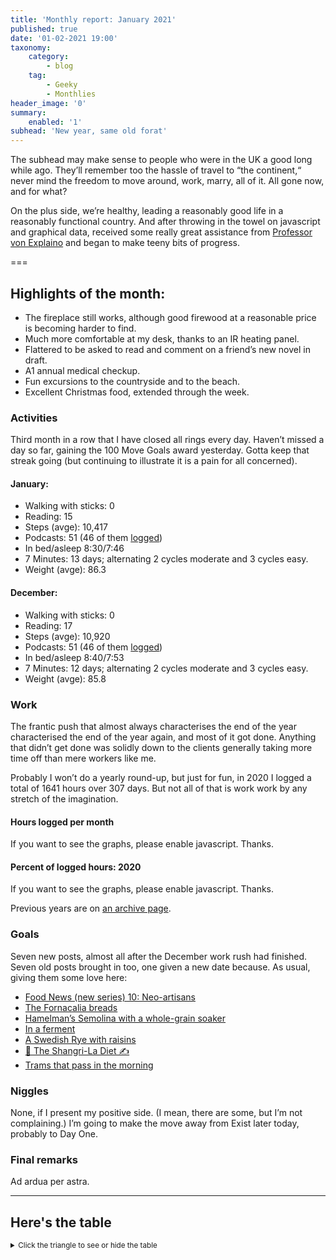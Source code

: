 ```yaml
---
title: 'Monthly report: January 2021'
published: true
date: '01-02-2021 19:00'
taxonomy:
    category:
        - blog
    tag:
        - Geeky
        - Monthlies
header_image: '0'
summary:
    enabled: '1'
subhead: 'New year, same old forat'
---
```


The subhead may make sense to people who were in the UK a good long while ago. They’ll remember too the hassle of travel to “the continent,“ never mind the freedom to move around, work, marry, all of it. All gone now, and for what?

On the plus side, we’re healthy, leading a reasonably good life in a reasonably functional country. And after throwing in the towel on javascript and graphical data, received some really great assistance from [Professor von Explaino](https://vonexplaino.com/) and began to make teeny bits of progress.

===

## Highlights of the month:

- The fireplace still works, although good firewood at a reasonable price is becoming harder to find.
- Much more comfortable at my desk, thanks to an IR heating panel.
- Flattered to be asked to read and comment on a friend’s new novel in draft.
- A1 annual medical checkup.
- Fun excursions to the countryside and to the beach.
- Excellent Christmas food, extended through the week.

### Activities

Third month in a row that I have closed all rings every day. Haven’t missed a day so far, gaining the 100 Move Goals award yesterday. Gotta keep that streak going (but continuing to illustrate it is a pain for all concerned).

#### January: 
* Walking with sticks: 0
* Reading: 15
* Steps (avge): 10,417 
* Podcasts: 51 (46 of them [logged](https://www.jeremycherfas.net/stream/))
* In bed/asleep 8:30/7:46
* 7 Minutes: 13 days; alternating 2 cycles moderate and 3 cycles easy.
* Weight (avge): 86.3 

#### December: 
* Walking with sticks: 0
* Reading: 17
* Steps (avge): 10,920 
* Podcasts: 51 (46 of them [logged](https://www.jeremycherfas.net/stream/))
* In bed/asleep 8:40/7:53
* 7 Minutes: 12 days; alternating 2 cycles moderate and 3 cycles easy.
* Weight (avge): 85.8 


### Work

The frantic push that almost always characterises the end of the year characterised the end of the year again, and most of it got done. Anything that didn’t get done was solidly down to the clients generally taking more time off than mere workers like me.

Probably I won’t do a yearly round-up, but just for fun, in 2020 I logged a total of 1641 hours over 307 days. But not all of that is work work by any stretch of the imagination.

#### Hours logged per month

<noscript>
    <style type="text/css">
        .ct-minor-seventh {display:none;}
    </style>
    <div class="notices blue">
<p>If you want to see the graphs, please enable javascript. Thanks.</p>
    </div>
</noscript>

<div class="ct-chart-hours ct-minor-seventh">
</div>

#### Percent of logged hours: 2020
<noscript>
    <style type="text/css">
        .ct-minor-seventh {display:none;}
    </style>
    <div class="notices blue">
<p>If you want to see the graphs, please enable javascript. Thanks.</p>
    </div>
</noscript>

<div class="ct-chart-2 ct-minor-seventh">
</div> 

Previous years are on [an archive page](https://jeremycherfas.net/blog/working-life).

### Goals

Seven new posts, almost all after the December work rush had finished. Seven old posts brought in too, one given a new date because. As usual, giving them some love here:

* [Food News (new series) 10: Neo-artisans](https://www.jeremycherfas.net/blog/food-news-new-series-10-neoartisans)
* [The Fornacalia breads](https://www.jeremycherfas.net/blog/the-fornacalia-breads)
* [Hamelman’s Semolina with a whole-grain soaker](https://www.jeremycherfas.net/blog/hamelmans-semolina-with-a-wholegrain-soaker)
* [In a ferment](https://www.jeremycherfas.net/blog/in-a-ferment)
* [A Swedish Rye with raisins](https://www.jeremycherfas.net/blog/a-swedish-rye-with-raisins)
* [&#128214; The Shangri-La Diet &#x270d;](https://www.jeremycherfas.net/blog/the-shangrila-diet)
* [Trams that pass in the morning](https://www.jeremycherfas.net/blog/trams-that-pass-in-the-morning)

### Niggles

None, if I present my positive side. (I mean, there are some, but I’m not complaining.) I’m going to make the move away from Exist later today, probably to Day One.

### Final remarks

Ad ardua per astra.

<script>

new Chartist.Bar('.ct-chart-hours', {
series: [
        { name: 'Hours logged 2018', data: [0,0,152,159, 151,96,68,185,131,100,0,0] },
        { name: 'Hours logged 2019', data: [95,121,158,128,145,75,58,110,128,96.5,154.1,96.1] },
        { name: 'Hours logged 2020', data: [89.25,129,164.1,175,170,171,83.33,138.5,115.9,133.5,149.5,119.75] }
        ]
},
{
    axisY: {
        type: Chartist.FixedScalesAxis,
        high: 200,
        low: 0,
        divisor: 8,
        ticks: [20,40,60,80,100,120,140,160,180,200]
    },
    axisX: {
        type: Chartist.StepAxis,
        ticks: ['Jan','Feb','Mar','Apr','May','Jun','Jul','Aug','Sep','Oct','Nov','Dec'],
        stretch: false
    },
    plugins: [
        Chartist.plugins.legend({
            legendNames: ['2018', '2019', '2020'],
            classNames: ['2018', '2019', '2020'],
        })
    ]
}).on('draw', function(data) {
  if(data.type === 'bar') {
    data.element.attr({
      style: 'stroke-width: 10px'
    });
  }
});


new Chartist.Bar('.ct-chart-2', {
  labels: ['Jan','Feb','Mar','Apr','May','Jun','Jul','Aug','Sep','Oct','Nov','Dec'],
  series: [
    [48,45,38,36,40,26,44,45,42,40,40,36],
    [19,17,27,18,22,19,12,15,24,23,23,18]
  ]
}, 
{
  stackBars: true,
    axisY: {
        type: Chartist.FixedScalesAxis,
        high: 100,
        low: 0,
        ticks: [20, 40, 60, 80]
    },
    plugins: [
        Chartist.plugins.legend({
            legendNames: ['Admin', 'Podcast'],
            classNames: ['Administration', 'Podcast'],
        })
    ]

}).on('draw', function(data) {
  if(data.type === 'bar') {
    data.element.attr({
      style: 'stroke-width: 30px'
    });
  }
});


</script>

----

## Here's the table
<details>
<summary style="font-size: smaller;">Click the triangle to see or hide the table</summary>
<table class="worktable">
<thead>
<tr>
<th style="text-align: right;" class="bigrow">Month</th>
<th style="text-align: center;" class="bigrow">Total</th>
<th style="text-align: center;" class="smallrow">Daily</th>
<th style="text-align: center;"class="smallrow">Admin %</th>
<th style="text-align: center;"class="smallrow">ETP %</th>
<th style="text-align: center;"class="smallrow">Other %</th>
</tr>
</thead>
<tbody>
<tr>
<td style="text-align: right;">12</td>
<td style="text-align: center;">119.75</td>
<td style="text-align: center;">5.21</td>
<td style="text-align: center;">36</td>
<td style="text-align: center;">23</td>
<td style="text-align: center;">46</td>
</tr>
<tr>
<td style="text-align: right;">11</td>
<td style="text-align: center;">149.5</td>
<td style="text-align: center;">5.75</td>
<td style="text-align: center;">40</td>
<td style="text-align: center;">23</td>
<td style="text-align: center;">37</td>
</tr>
<tr>
<td style="text-align: right;">10</td>
<td style="text-align: center;">133.5</td>
<td style="text-align: center;">4.9</td>
<td style="text-align: center;">40</td>
<td style="text-align: center;">23</td>
<td style="text-align: center;">37</td>
</tr>
<tr>
<td style="text-align: right;">09</td>
<td style="text-align: center;">115.9</td>
<td style="text-align: center;">4.6</td>
<td style="text-align: center;">42</td>
<td style="text-align: center;">24</td>
<td style="text-align: center;">34</td>
</tr>
<tr>
<td style="text-align: right;">08</td>
<td style="text-align: center;">138.5</td>
<td style="text-align: center;">5.33</td>
<td style="text-align: center;">45</td>
<td style="text-align: center;">15</td>
<td style="text-align: center;">40</td>
</tr>
<tr>
<td style="text-align: right;">07</td>
<td style="text-align: center;">83.33</td>
<td style="text-align: center;">4.17</td>
<td style="text-align: center;">44</td>
<td style="text-align: center;">12</td>
<td style="text-align: center;">44</td>
</tr>
<tr>
<td style="text-align: right;">06</td>
<td style="text-align: center;">171</td>
<td style="text-align: center;">5.70</td>
<td style="text-align: center;">26</td>
<td style="text-align: center;">19</td>
<td style="text-align: center;">55</td>
</tr>
<tr>
<td style="text-align: right;">05</td>
<td style="text-align: center;">170</td>
<td style="text-align: center;">5.67</td>
<td style="text-align: center;">40</td>
<td style="text-align: center;">22</td>
<td style="text-align: center;">38</td>
</tr>
<tr>
<td style="text-align: right;">04</td>
<td style="text-align: center;">175</td>
<td style="text-align: center;">6.03</td>
<td style="text-align: center;">36</td>
<td style="text-align: center;">18</td>
<td style="text-align: center;">46</td>
</tr>
<tr>
<td style="text-align: right;">03</td>
<td style="text-align: center;">164</td>
<td style="text-align: center;">7.50</td>
<td style="text-align: center;">38</td>
<td style="text-align: center;">27</td>
<td style="text-align: center;">35</td>
</tr>
<tr>
<td style="text-align: right;">02</td>
<td style="text-align: center;">129.0</td>
<td style="text-align: center;">6.50</td>
<td style="text-align: center;">45</td>
<td style="text-align: center;">17</td>
<td style="text-align: center;">38</td>
</tr>
<tr>
<td style="text-align: right;">2020-01</td>
<td style="text-align: center;">89.25</td>
<td style="text-align: center;">5.25</td>
<td style="text-align: center;">48</td>
<td style="text-align: center;">19</td>
<td style="text-align: center;">43</td>
</tr>
</tbody>
</table>
</details>

